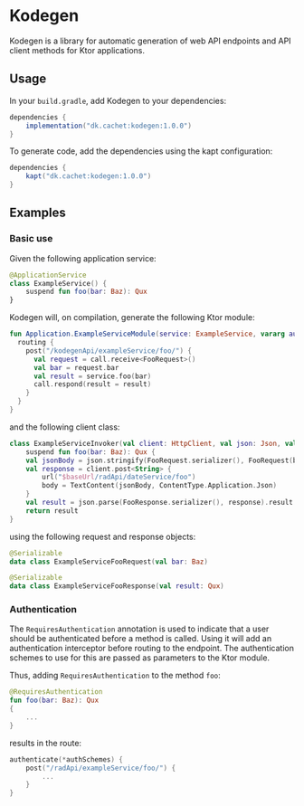 # Kodegen

Kodegen is a library for automatic generation of web API endpoints and API client methods for Ktor applications.

## Usage

In your `build.gradle`, add Kodegen to your dependencies:

```gradle
dependencies {
    implementation("dk.cachet:kodegen:1.0.0")
}
```

To generate code, add the dependencies using the kapt configuration:

```gradle
dependencies {
    kapt("dk.cachet:kodegen:1.0.0")
}
````

## Examples

### Basic use

Given the following application service:

```kotlin
@ApplicationService
class ExampleService() {
    suspend fun foo(bar: Baz): Qux
}
```

Kodegen will, on compilation, generate the following Ktor module:

```kotlin
fun Application.ExampleServiceModule(service: ExampleService, vararg authSchemes: String) {
  routing {
    post("/kodegenApi/exampleService/foo/") {
      val request = call.receive<FooRequest>()
      val bar = request.bar
      val result = service.foo(bar)
      call.respond(result = result)
    }
  }
}
```

and the following client class:

```kotlin
class ExampleServiceInvoker(val client: HttpClient, val json: Json, val baseUrl: String) {
    suspend fun foo(bar: Baz): Qux {
    val jsonBody = json.stringify(FooRequest.serializer(), FooRequest(bar = bar))
    val response = client.post<String> {
        url("$baseUrl/radApi/dateService/foo")
        body = TextContent(jsonBody, ContentType.Application.Json)
    }
    val result = json.parse(FooResponse.serializer(), response).result
    return result
}
```

using the following request and response objects:

```kotlin
@Serializable
data class ExampleServiceFooRequest(val bar: Baz)
```

```kotlin
@Serializable
data class ExampleServiceFooResponse(val result: Qux)
```


### Authentication
The ```RequiresAuthentication``` annotation is used to indicate that a user should be authenticated before a method is called. Using it will add an authentication interceptor before routing to the endpoint. The authentication schemes to use for this are passed as parameters to the Ktor module.

Thus, adding ```RequiresAuthentication``` to the method ```foo```:

```kotlin
@RequiresAuthentication
fun foo(bar: Baz): Qux
{
    ...
}
```

results in the route:

```kotlin
authenticate(*authSchemes) {
    post("/radApi/exampleService/foo/") {
        ...
    }
}
```
